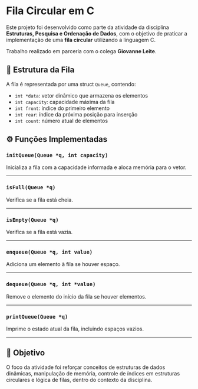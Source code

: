 # Fila Circular em C
Este projeto foi desenvolvido como parte da atividade da disciplina **Estruturas, Pesquisa e Ordenação de Dados**, com o objetivo de praticar a implementação de uma **fila circular** utilizando a linguagem C.

Trabalho realizado em parceria com o colega **Giovanne Leite**.

## 🧱 Estrutura da Fila
A fila é representada por uma struct `Queue`, contendo:

- `int *data`: vetor dinâmico que armazena os elementos
- `int capacity`: capacidade máxima da fila
- `int front`: índice do primeiro elemento
- `int rear`: índice da próxima posição para inserção
- `int count`: número atual de elementos

## ⚙️ Funções Implementadas

### `initQueue(Queue *q, int capacity)`
Inicializa a fila com a capacidade informada e aloca memória para o vetor.

---

### `isFull(Queue *q)`
Verifica se a fila está cheia.

---

### `isEmpty(Queue *q)`
Verifica se a fila está vazia.

---

### `enqueue(Queue *q, int value)`
Adiciona um elemento à fila se houver espaço.

---

### `dequeue(Queue *q, int *value)`
Remove o elemento do início da fila se houver elementos.

---

### `printQueue(Queue *q)`
Imprime o estado atual da fila, incluindo espaços vazios.

---

## 🎯 Objetivo

O foco da atividade foi reforçar conceitos de estruturas de dados dinâmicas, manipulação de memória, controle de índices em estruturas circulares e lógica de filas, dentro do contexto da disciplina.
